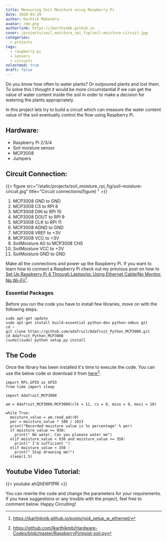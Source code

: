 ```yaml
---
title: Measuring Soil Moisture using Raspberry Pi
date: 2020-03-29
author: Karhtik Mahendra
avatar: /me.png
authorlink: https://ikarthikmb.github.io
cover: /projects/soil_moisture_rpi_fig/soil-moisture-circuit.jpg
categories:
  - projects
tags:
  - raspberry pi
  - sensors
  - circuits
nolastmod: true
draft: false
---
```


Do you know how often to water plants? Or outpoured plants and lost them. To solve this I thought it would be more circumstantial if we can get the value of water content inside the soil in order to make a decision for watering the plants appropriately.

In this project lets try to build a circuit which can measure the water content value of the soil eventually control the flow using Raspberry Pi.

## Hardware:
- Raspberry Pi 2/3/4
- Soil moisture sensor
- MCP3008
- Jumpers

## Circuit Connection:
 
 {{< figure src="/static/projects/soil_moisture_rpi_fig/soil-moisture-circuit.jpg" title="Circuit connections(figure) " >}}


1. MCP3008 GND to GND
2. MCP3008 CS to RPI 8
3. MCP3008 DIN to RPI 10
4. MCP3008 DOUT to RPI 9
5. MCP3008  CLK to RPI 11
6. MCP3008 AGND to GND
7. MCP3008 VREF to +3V
8. MCP3008 VCC to +3V
9. SoilMoisture A0 to MCP3008 CH0
10. SoilMoisture VCC to +3V
11. SoilMoisture GND to GND 

Make all the connections and power up the Raspberry Pi. If you want to learn how to connect a Raspberry Pi check out my previous post on how to [Set Up Raspberry Pi 4 Through Laptop/pc Using Ethernet Cable(No Monitor, No Wi-Fi)](https://ikarthikmb.github.io/posts/rpi4_setup_w_ethernet/)[^1].

[^1]: https://ikarthikmb.github.io/posts/rpi4_setup_w_ethernet/

### Essential Packages
Before you run the code you have to install few libraries, move on with the following steps.

```
sudo apt-get update
sudo apt-get install build-essential python-dev python-smbus git
cd ~
git clone https://github.com/adafruit/Adafruit_Python_MCP3008.git
cd Adafruit_Python_MCP3008
[sudo](sudo) python setup.py install
```

## The Code
Once the library has been installed it's time to execute the code. You can use the below code or download it from [here](https://github.com/Ikarthikmb/Hardware-Codes/blob/master/RaspberryPi/moist-soil.py)[^2].

[^2]: https://github.com/Ikarthikmb/Hardware-Codes/blob/master/RaspberryPi/moist-soil.py

```
import RPi.GPIO as GPIO
from time import sleep

import Adafruit_MCP3008

am = Adafruit_MCP3008.MCP3008(clk = 11, cs = 8, miso = 9, mosi = 10)

while True:
  moisture_value = am.read_adc(0)
  per = moisture_value * 100 / 1023
  print("Recorded moisture value is %s percentage" % per)
  if moisture_value >= 930:
    print(" No water, Can you plaease water me")
  elif moisture_value < 930 and moisture_value >= 350:
    print(" I'm sufficient ")
  elif moisture_value < 350 :
    print(" Stop drowning me!")
  sleep(1.5)

```

## Youtube Video Tutorial:

{{< youtube ahQhEWf1PRI >}}

<!-- [![](/static/projects/soil_moisture_rpi_fig/soilmoisture_youtubethumb.png)](https://youtu.be/ahQhEWf1PRI "Click to play")[^3] -->



You can rewrite the code and change the parameters for your requirements. If you have suggestions or any trouble with the project, feel free to comment below. Happy Circuiting!
